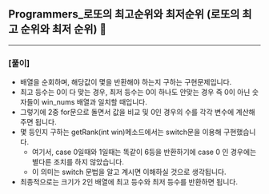 ## Programmers_로또의 최고순위와 최저순위 (로또의 최고 순위와 최저 순위) 🚀
___



### **[풀이]**

- 배열을 순회하며, 해당값이 몇을 반환해야 하는지 구하는 구현문제입니다.
- 최고 등수는 0이 다 맞는 경우, 최저 등수는 0이 하나도 안맞는 경우 즉 0이 아닌 숫자들이 win_nums 배열과 일치할 때입니다.
- 그렇기에 2중 for문으로 돌면서 값을 비교 및 0인 경우의 수를 각각 변수에 계산해주면 됩니다.
- 몇 등인지 구하는 getRank(int win)메소드에서는 switch문을 이용해 구현했습니다.
  - 여기서, case 0일때와 1일때는 똑같이 6등을 반환하기에 case 0 인 경우에는 별다른 조치를 하지 않았습니다.
  - 이 의미는 switch 문법을 알고 계시면 이해하실 것으로 생각됩니다.
- 최종적으로는 크기가 2인 배열에 최고 등수와 최저 등수를 반환하면 됩니다.
